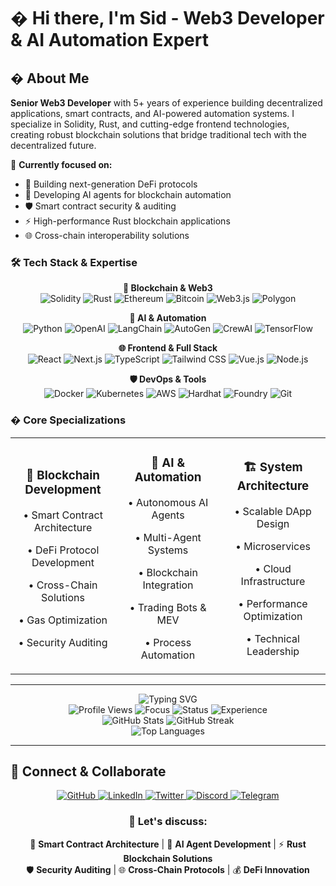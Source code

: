 # � Hi there, I'm Sid - Web3 Developer & AI Automation Expert


## � About Me

**Senior Web3 Developer** with 5+ years of experience building decentralized applications, smart contracts, and AI-powered automation systems. I specialize in Solidity, Rust, and cutting-edge frontend technologies, creating robust blockchain solutions that bridge traditional tech with the decentralized future.

🎯 **Currently focused on:**
- 🔗 Building next-generation DeFi protocols
- 🤖 Developing AI agents for blockchain automation
- 🛡️ Smart contract security & auditing
- ⚡ High-performance Rust blockchain applications
- 🌐 Cross-chain interoperability solutions

### 🛠️ Tech Stack & Expertise

<div align="center">

**🔗 Blockchain & Web3**
<br>
<img src="https://img.shields.io/badge/Solidity-363636?style=for-the-badge&logo=solidity&logoColor=white" alt="Solidity" />
<img src="https://img.shields.io/badge/Rust-000000?style=for-the-badge&logo=rust&logoColor=white" alt="Rust" />
<img src="https://img.shields.io/badge/Ethereum-3C3C3D?style=for-the-badge&logo=ethereum&logoColor=white" alt="Ethereum" />
<img src="https://img.shields.io/badge/Bitcoin-F7931E?style=for-the-badge&logo=bitcoin&logoColor=white" alt="Bitcoin" />
<img src="https://img.shields.io/badge/Web3.js-F16822?style=for-the-badge&logo=web3.js&logoColor=white" alt="Web3.js" />
<img src="https://img.shields.io/badge/Polygon-8247E5?style=for-the-badge&logo=polygon&logoColor=white" alt="Polygon" />

**🤖 AI & Automation**
<br>
<img src="https://img.shields.io/badge/Python-3776AB?style=for-the-badge&logo=python&logoColor=white" alt="Python" />
<img src="https://img.shields.io/badge/OpenAI-412991?style=for-the-badge&logo=openai&logoColor=white" alt="OpenAI" />
<img src="https://img.shields.io/badge/LangChain-1C3C3C?style=for-the-badge&logo=langchain&logoColor=white" alt="LangChain" />
<img src="https://img.shields.io/badge/AutoGen-FF6B6B?style=for-the-badge&logo=microsoft&logoColor=white" alt="AutoGen" />
<img src="https://img.shields.io/badge/CrewAI-00D4AA?style=for-the-badge&logo=crewai&logoColor=white" alt="CrewAI" />
<img src="https://img.shields.io/badge/TensorFlow-FF6F00?style=for-the-badge&logo=tensorflow&logoColor=white" alt="TensorFlow" />

**🌐 Frontend & Full Stack**
<br>
<img src="https://img.shields.io/badge/React-20232A?style=for-the-badge&logo=react&logoColor=61DAFB" alt="React" />
<img src="https://img.shields.io/badge/Next.js-000000?style=for-the-badge&logo=nextdotjs&logoColor=white" alt="Next.js" />
<img src="https://img.shields.io/badge/TypeScript-007ACC?style=for-the-badge&logo=typescript&logoColor=white" alt="TypeScript" />
<img src="https://img.shields.io/badge/Tailwind_CSS-38B2AC?style=for-the-badge&logo=tailwind-css&logoColor=white" alt="Tailwind CSS" />
<img src="https://img.shields.io/badge/Vue.js-4FC08D?style=for-the-badge&logo=vuedotjs&logoColor=white" alt="Vue.js" />
<img src="https://img.shields.io/badge/Node.js-43853D?style=for-the-badge&logo=nodedotjs&logoColor=white" alt="Node.js" />

**🛡️ DevOps & Tools**
<br>
<img src="https://img.shields.io/badge/Docker-2496ED?style=for-the-badge&logo=docker&logoColor=white" alt="Docker" />
<img src="https://img.shields.io/badge/Kubernetes-326CE5?style=for-the-badge&logo=kubernetes&logoColor=white" alt="Kubernetes" />
<img src="https://img.shields.io/badge/AWS-232F3E?style=for-the-badge&logo=amazonwebservices&logoColor=white" alt="AWS" />
<img src="https://img.shields.io/badge/Hardhat-FFF100?style=for-the-badge&logo=hardhat&logoColor=black" alt="Hardhat" />
<img src="https://img.shields.io/badge/Foundry-000000?style=for-the-badge&logo=foundry&logoColor=white" alt="Foundry" />
<img src="https://img.shields.io/badge/Git-F05032?style=for-the-badge&logo=git&logoColor=white" alt="Git" />

</div>

### � Core Specializations

<div align="center">
  <table>
    <tr>
      <td align="center" width="33%">
        <h3>🔗 Blockchain Development</h3>
        <p>• Smart Contract Architecture</p>
        <p>• DeFi Protocol Development</p>
        <p>• Cross-Chain Solutions</p>
        <p>• Gas Optimization</p>
        <p>• Security Auditing</p>
      </td>
      <td align="center" width="33%">
        <h3>🤖 AI & Automation</h3>
        <p>• Autonomous AI Agents</p>
        <p>• Multi-Agent Systems</p>
        <p>• Blockchain Integration</p>
        <p>• Trading Bots & MEV</p>
        <p>• Process Automation</p>
      </td>
      <td align="center" width="33%">
        <h3>🏗️ System Architecture</h3>
        <p>• Scalable DApp Design</p>
        <p>• Microservices</p>
        <p>• Cloud Infrastructure</p>
        <p>• Performance Optimization</p>
        <p>• Technical Leadership</p>
      </td>
    </tr>
  </table>
</div>

---

<div align="center">
  <img src="https://readme-typing-svg.herokuapp.com?font=Fira+Code&weight=600&size=30&pause=1000&color=00D9FF&center=true&vCenter=true&width=600&lines=Senior+Web3+Developer;Solidity+%26+Rust+Expert;AI+Agent+Builder;Blockchain+Architect;Smart+Contract+Auditor;DeFi+Protocol+Developer" alt="Typing SVG" />
</div>

<div align="center">
  <img src="https://komarev.com/ghpvc/?username=s1dc0des&style=for-the-badge&color=00d9ff&label=PROFILE+VIEWS" alt="Profile Views" />
  <img src="https://img.shields.io/badge/Focus-Web3%20%26%20AI-00D9FF?style=for-the-badge" alt="Focus" />
  <img src="https://img.shields.io/badge/Status-Senior%20Developer-00D9FF?style=for-the-badge" alt="Status" />
  <img src="https://img.shields.io/badge/Experience-5%2B%20Years-00D9FF?style=for-the-badge" alt="Experience" />
</div>

<div align="center">
  <img src="https://github-readme-stats.vercel.app/api?username=s1dc0des&show_icons=true&theme=radical&hide_border=true&bg_color=0D1117&title_color=00D9FF&text_color=9F9F9F&icon_color=00D9FF" alt="GitHub Stats" />
  <img src="https://github-readme-streak-stats.herokuapp.com/?user=s1dc0des&theme=radical&hide_border=true&background=0D1117&stroke=00D9FF&ring=00D9FF&fire=00D9FF&currStreakNum=9F9F9F&sideNums=9F9F9F&currStreakLabel=9F9F9F&sideLabels=9F9F9F&dates=9F9F9F" alt="GitHub Streak" />
</div>

<div align="center">
  <img src="https://github-readme-stats.vercel.app/api/top-langs/?username=s1dc0des&layout=compact&theme=radical&hide_border=true&bg_color=0D1117&title_color=00D9FF&text_color=9F9F9F" alt="Top Languages" />
</div>

---



## 🤝 Connect & Collaborate

<div align="center">
  <a href="https://github.com/s1dc0des" target="_blank">
    <img src="https://img.shields.io/badge/GitHub-100000?style=for-the-badge&logo=github&logoColor=white" alt="GitHub" />
  </a>
  <a href="https://linkedin.com/in/s1dc0des" target="_blank">
    <img src="https://img.shields.io/badge/LinkedIn-0077B5?style=for-the-badge&logo=linkedin&logoColor=white" alt="LinkedIn" />
  </a>
  <a href="https://twitter.com/s1dc0des" target="_blank">
    <img src="https://img.shields.io/badge/Twitter-1DA1F2?style=for-the-badge&logo=twitter&logoColor=white" alt="Twitter" />
  </a>
  <a href="https://discord.com/users/s1dc0des" target="_blank">
    <img src="https://img.shields.io/badge/Discord-5865F2?style=for-the-badge&logo=discord&logoColor=white" alt="Discord" />
  </a>
  <a href="https://t.me/s1dc0des" target="_blank">
    <img src="https://img.shields.io/badge/Telegram-2CA5E0?style=for-the-badge&logo=telegram&logoColor=white" alt="Telegram" />
  </a>
</div>

<div align="center">
  <h3>💬 Let's discuss:</h3>
  <p>
    🔗 <strong>Smart Contract Architecture</strong> | 🤖 <strong>AI Agent Development</strong> | ⚡ <strong>Rust Blockchain Solutions</strong><br>
    🛡️ <strong>Security Auditing</strong> | 🌐 <strong>Cross-Chain Protocols</strong> | 💰 <strong>DeFi Innovation</strong>
  </p>
</div>
